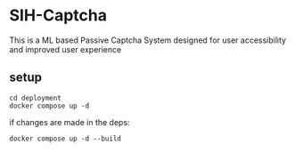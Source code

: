 # SIH-Captcha
This is a ML based Passive Captcha System designed for user accessibility and improved user experience

## setup

```
cd deployment
docker compose up -d
```


if changes are made in the deps:

```
docker compose up -d --build
```
